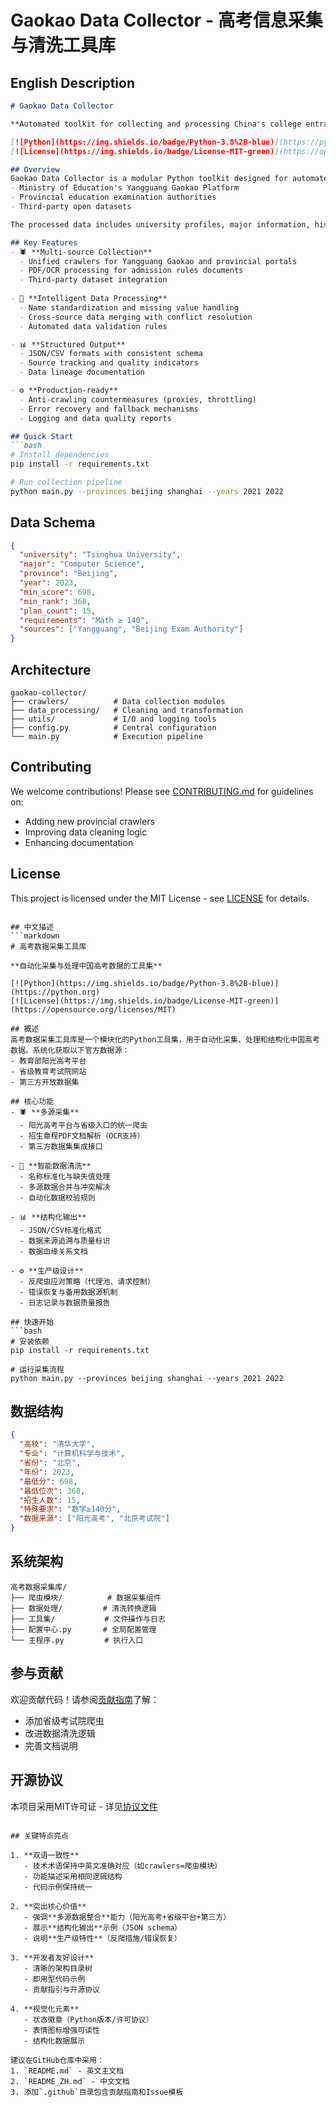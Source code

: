 # Gaokao Data Collector - 高考信息采集与清洗工具库

## English Description
```markdown
# Gaokao Data Collector

**Automated toolkit for collecting and processing China's college entrance examination (Gaokao) data**

[![Python](https://img.shields.io/badge/Python-3.8%2B-blue)](https://python.org)
[![License](https://img.shields.io/badge/License-MIT-green)](https://opensource.org/licenses/MIT)

## Overview
Gaokao Data Collector is a modular Python toolkit designed for automated collection, cleaning, and structuring of China's college entrance examination data. It systematically gathers information from official sources including:
- Ministry of Education's Yangguang Gaokao Platform
- Provincial education examination authorities
- Third-party open datasets

The processed data includes university profiles, major information, historical admission scores, admission rules, and provincial cutoff rankings - formatted for easy integration with analytics pipelines.

## Key Features
- 🕷️ **Multi-source Collection**
  - Unified crawlers for Yangguang Gaokao and provincial portals
  - PDF/OCR processing for admission rules documents
  - Third-party dataset integration
  
- 🧹 **Intelligent Data Processing**
  - Name standardization and missing value handling
  - Cross-source data merging with conflict resolution
  - Automated data validation rules

- 📊 **Structured Output**
  - JSON/CSV formats with consistent schema
  - Source tracking and quality indicators
  - Data lineage documentation

- ⚙️ **Production-ready**
  - Anti-crawling countermeasures (proxies, throttling)
  - Error recovery and fallback mechanisms
  - Logging and data quality reports

## Quick Start
```bash
# Install dependencies
pip install -r requirements.txt

# Run collection pipeline
python main.py --provinces beijing shanghai --years 2021 2022
```

## Data Schema
```json
{
  "university": "Tsinghua University",
  "major": "Computer Science",
  "province": "Beijing",
  "year": 2023,
  "min_score": 698,
  "min_rank": 368,
  "plan_count": 15,
  "requirements": "Math ≥ 140",
  "sources": ["Yangguang", "Beijing Exam Authority"]
}
```

## Architecture
```
gaokao-collector/
├── crawlers/          # Data collection modules
├── data_processing/   # Cleaning and transformation
├── utils/             # I/O and logging tools
├── config.py          # Central configuration
└── main.py            # Execution pipeline
```

## Contributing
We welcome contributions! Please see [CONTRIBUTING.md](CONTRIBUTING.md) for guidelines on:
- Adding new provincial crawlers
- Improving data cleaning logic
- Enhancing documentation

## License
This project is licensed under the MIT License - see [LICENSE](LICENSE) for details.
```

## 中文描述
```markdown
# 高考数据采集工具库

**自动化采集与处理中国高考数据的工具集**

[![Python](https://img.shields.io/badge/Python-3.8%2B-blue)](https://python.org)
[![License](https://img.shields.io/badge/License-MIT-green)](https://opensource.org/licenses/MIT)

## 概述
高考数据采集工具库是一个模块化的Python工具集，用于自动化采集、处理和结构化中国高考数据。系统化获取以下官方数据源：
- 教育部阳光高考平台
- 省级教育考试院网站
- 第三方开放数据集

## 核心功能
- 🕷️ **多源采集**
  - 阳光高考平台与省级入口的统一爬虫
  - 招生章程PDF文档解析（OCR支持）
  - 第三方数据集集成接口
  
- 🧹 **智能数据清洗**
  - 名称标准化与缺失值处理
  - 多源数据合并与冲突解决
  - 自动化数据校验规则

- 📊 **结构化输出**
  - JSON/CSV标准化格式
  - 数据来源追溯与质量标识
  - 数据血缘关系文档

- ⚙️ **生产级设计**
  - 反爬虫应对策略（代理池、请求控制）
  - 错误恢复与备用数据源机制
  - 日志记录与数据质量报告

## 快速开始
```bash
# 安装依赖
pip install -r requirements.txt

# 运行采集流程
python main.py --provinces beijing shanghai --years 2021 2022
```

## 数据结构
```json
{
  "高校": "清华大学",
  "专业": "计算机科学与技术",
  "省份": "北京",
  "年份": 2023,
  "最低分": 698,
  "最低位次": 368,
  "招生人数": 15,
  "特殊要求": "数学≥140分",
  "数据来源": ["阳光高考", "北京考试院"]
}
```

## 系统架构
```
高考数据采集库/
├── 爬虫模块/          # 数据采集组件
├── 数据处理/         # 清洗转换逻辑
├── 工具集/           # 文件操作与日志
├── 配置中心.py       # 全局配置管理
└── 主程序.py         # 执行入口
```

## 参与贡献
欢迎贡献代码！请参阅[贡献指南](CONTRIBUTING.md)了解：
- 添加省级考试院爬虫
- 改进数据清洗逻辑
- 完善文档说明

## 开源协议
本项目采用MIT许可证 - 详见[协议文件](LICENSE)
```

## 关键特点亮点

1. **双语一致性**  
   - 技术术语保持中英文准确对应（如crawlers=爬虫模块）
   - 功能描述采用相同逻辑结构
   - 代码示例保持统一

2. **突出核心价值**  
   - 强调**多源数据整合**能力（阳光高考+省级平台+第三方）
   - 展示**结构化输出**示例（JSON schema）
   - 说明**生产级特性**（反爬措施/错误恢复）

3. **开发者友好设计**
   - 清晰的架构目录树
   - 即用型代码示例
   - 贡献指引与开源协议

4. **视觉化元素**
   - 状态徽章（Python版本/许可协议）
   - 表情图标增强可读性
   - 结构化数据展示

建议在GitHub仓库中采用：
1. `README.md` - 英文主文档
2. `README_ZH.md` - 中文文档
3. 添加`.github`目录包含贡献指南和Issue模板
